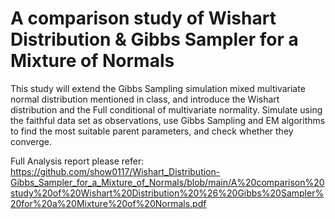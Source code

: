 # A comparison study of Wishart Distribution & Gibbs Sampler for a Mixture of Normals

This study will extend the Gibbs Sampling simulation mixed multivariate normal distribution mentioned in class, and introduce the Wishart distribution and the Full conditional of multivariate normality. Simulate using the faithful data set as observations, use Gibbs Sampling and EM algorithms to find the most suitable parent parameters, and check whether they converge.

Full Analysis report please refer: <https://github.com/show0117/Wishart_Distribution-Gibbs_Sampler_for_a_Mixture_of_Normals/blob/main/A%20comparison%20study%20of%20Wishart%20Distribution%20%26%20Gibbs%20Sampler%20for%20a%20Mixture%20of%20Normals.pdf>
